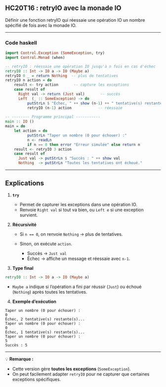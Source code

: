 ## HC20T16 : retryIO avec la monade IO

Définir une fonction retryIO qui réessaie une opération IO un nombre spécifié de fois avec la monade IO.

---

### Code haskell

```haskell
import Control.Exception (SomeException, try)
import Control.Monad (when)

-- retryIO : réessaie une opération IO jusqu'à n fois en cas d'échec
retryIO :: Int -> IO a -> IO (Maybe a)
retryIO 0 _ = return Nothing  -- plus de tentatives
retryIO n action = do
    result <- try action       -- capture les exceptions
    case result of
      Right val -> return (Just val)       -- succès
      Left  (_ :: SomeException) -> do
          putStrLn $ "Échec, " ++ show (n-1) ++ " tentative(s) restante(s)..."
          retryIO (n-1) action            -- réessaie
          
-- -------- Programme principal -----------
main :: IO ()
main = do
    let action = do
          putStrLn "Taper un nombre (0 pour échouer) :"
          n <- readLn
          if n == 0 then error "Erreur simulée" else return n
    result <- retryIO 3 action
    case result of
      Just val -> putStrLn $ "Succès : " ++ show val
      Nothing  -> putStrLn "Toutes les tentatives ont échoué."
```

---

## Explications

1. **`try`**

   * Permet de capturer les exceptions dans une opération IO.
   * Renvoie `Right val` si tout va bien, ou `Left e` si une exception survient.

2. **Récursivité**

   * Si `n == 0`, on renvoie `Nothing` → plus de tentatives.
   * Sinon, on exécute `action`.

     * Succès → `Just val`
     * Échec → affiche un message et réessaie avec `n-1`.

3. **Type final**

```haskell
retryIO :: Int -> IO a -> IO (Maybe a)
```

* `Maybe a` indique si l’opération a fini par réussir (`Just`) ou échoué (`Nothing`) après toutes les tentatives.

4. **Exemple d’exécution**

```
Taper un nombre (0 pour échouer) :
0
Échec, 2 tentative(s) restante(s)...
Taper un nombre (0 pour échouer) :
0
Échec, 1 tentative(s) restante(s)...
Taper un nombre (0 pour échouer) :
5
Succès : 5
```

---

💡 **Remarque :**

* Cette version gère **toutes les exceptions** (`SomeException`).
* On peut facilement adapter `retryIO` pour ne capturer que certaines exceptions spécifiques.
